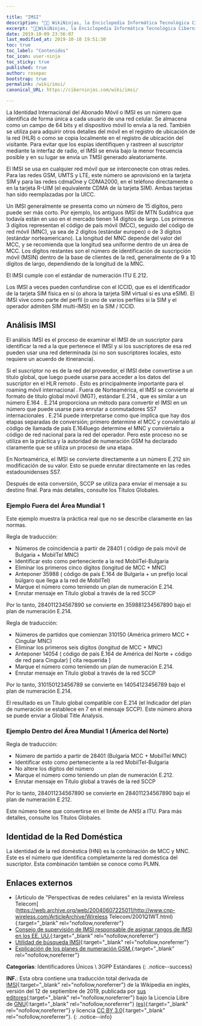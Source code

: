```yaml
---

title: "IMSI"
description: "👨‍💻 WikiNinjas, la Enciclopedia Informática Tecnológica Ciberninjas: IMSI, Identidad Internacional del Abonado Móvil"
excerpt: "👨‍💻WikiNinjas, la Enciclopedia Informática Tecnológica Ciberninjas: IMSI, Identidad Internacional del Abonado Móvil"
date: 2019-10-09 23:56:07
last_modified_at: 2019-10-10 19:51:30
toc: true
toc_label: "Contenidos"
toc_icon: user-ninja
toc_sticky: true
published: true
author: rosepac
bootstrap: true
permalink: /wiki/imsi/
canonical_URL: https://ciberninjas.com/wiki/imsi/

---
```


La Identidad Internacional del Abonado Móvil o IMSI es un número que identifica de forma única a cada usuario de una red celular. Se almacena como un campo de 64 bits y el dispositivo móvil lo envía a la red. También se utiliza para adquirir otros detalles del móvil en el registro de ubicación de la red (HLR) o como se copia localmente en el registro de ubicación del visitante. Para evitar que los espías identifiquen y rastreen al suscriptor mediante la interfaz de radio, el IMSI se envía bajo la menor frecuencia posible y en su lugar se envía un TMSI generado aleatoriamente.

El IMSI se usa en cualquier red móvil que se interconecte con otras redes. Para las redes GSM, UMTS y LTE, este número se aprovisionó en la tarjeta SIM y para las redes cdmaOne y CDMA2000, en el teléfono directamente o en la tarjeta R-UIM (el equivalente CDMA de la tarjeta SIM). Ambas tarjetas han sido reemplazadas por la UICC.

Un IMSI generalmente se presenta como un número de 15 dígitos, pero puede ser más corto. Por ejemplo, los antiguos IMSI de MTN Sudáfrica que todavía están en uso en el mercado tienen 14 dígitos de largo. Los primeros 3 dígitos representan el código de país móvil (MCC), seguido del código de red móvil (MNC), ya sea de 2 dígitos (estándar europeo) o de 3 dígitos (estándar norteamericano). La longitud del MNC depende del valor del MCC, y se recomienda que la longitud sea uniforme dentro de un área de MCC. Los dígitos restantes son el número de identificación de suscripción móvil (MSIN) dentro de la base de clientes de la red, generalmente de 9 a 10 dígitos de largo, dependiendo de la longitud de la MNC.

El IMSI cumple con el estándar de numeración ITU E.212.

Los IMSI a veces pueden confundirse con el ICCID, que es el identificador de la tarjeta SIM física en sí (o ahora la tarjeta SIM virtual si es una eSIM). El IMSI vive como parte del perfil (o uno de varios perfiles si la SIM y el operador admiten SIM multi-IMSI) en la SIM / ICCID.

## Análisis IMSI

El análisis IMSI es el proceso de examinar el IMSI de un suscriptor para identificar la red a la que pertenece el IMSI y si los suscriptores de esa red pueden usar una red determinada (si no son suscriptores locales, esto requiere un acuerdo de itinerancia).

Si el suscriptor no es de la red del proveedor, el IMSI debe convertirse a un título global, que luego puede usarse para acceder a los datos del suscriptor en el HLR remoto . Esto es principalmente importante para el roaming móvil internacional . Fuera de Norteamérica, el IMSI se convierte al formato de título global móvil (MGT), estándar E.214 , que es similar a un número E.164 . E.214 proporciona un método para convertir el IMSI en un número que puede usarse para enrutar a conmutadores SS7 internacionales . E.214 puede interpretarse como que implica que hay dos etapas separadas de conversión; primero determine el MCC y conviértalo al código de llamada de país E.164luego determine el MNC y conviértalo a código de red nacional para la red del operador. Pero este proceso no se utiliza en la práctica y la autoridad de numeración GSM ha declarado claramente que se utiliza un proceso de una etapa.

En Norteamérica, el IMSI se convierte directamente a un número E.212 sin modificación de su valor. Esto se puede enrutar directamente en las redes estadounidenses SS7.

Después de esta conversión, SCCP se utiliza para enviar el mensaje a su destino final. Para más detalles, consulte los Títulos Globales.

### Ejemplo Fuera del Área Mundial 1

Este ejemplo muestra la práctica real que no se describe claramente en las normas.

Regla de traducción:

* Números de coincidencia a partir de 28401 ( código de país móvil de Bulgaria + MobilTel MNC)
* Identificar esto como perteneciente a la red MobilTel-Bulgaria
* Eliminar los primeros cinco dígitos (longitud de MCC + MNC)
* Anteponer 35988 ( código de país E.164 de Bulgaria + un prefijo local búlgaro que llega a la red de MobilTel)
* Marque el número como teniendo un plan de numeración E.214.
* Enrutar mensaje en Título global a través de la red SCCP

Por lo tanto, 284011234567890 se convierte en 359881234567890 bajo el plan de numeración E.214.

Regla de traducción:

* Números de partidos que comienzan 310150 (América primero MCC + Cingular MNC)
* Eliminar los primeros seis dígitos (longitud de MCC + MNC)
* Anteponer 14054 ( código de país E.164 de América del Norte + código de red para Cingular) [ cita requerida ]
* Marque el número como teniendo un plan de numeración E.214.
* Enrutar mensaje en Título global a través de la red SCCP

Por lo tanto, 310150123456789 se convierte en 14054123456789 bajo el plan de numeración E.214.

El resultado es un Título global compatible con E.214 (el Indicador del plan de numeración se establece en 7 en el mensaje SCCP). Este número ahora se puede enviar a Global Title Analysis.

### Ejemplo Dentro del Área Mundial 1 (Ámerica del Norte) 

Regla de traducción:

* Número de partido a partir de 28401 (Bulgaria MCC + MobilTel MNC)
* Identificar esto como perteneciente a la red MobilTel-Bulgaria
* No altere los dígitos del número
* Marque el número como teniendo un plan de numeración E.212.
* Enrutar mensaje en Título global a través de la red SCCP

Por lo tanto, 284011234567890 se convierte en 284011234567890 bajo el plan de numeración E.212.

Este número tiene que convertirse en el límite de ANSI a ITU. Para más detalles, consulte los Títulos Globales.

## Identidad de la Red Doméstica

La identidad de la red doméstica (HNI) es la combinación de MCC y MNC. Este es el número que identifica completamente la red doméstica del suscriptor. Esta combinación también se conoce como PLMN.

## Enlaces externos

* [Artículo de "Perspectivas de redes celulares" en la revista Wireless Telecom](https://web.archive.org/web/20040607225011/http://www.cnp-wireless.com/ArticleArchive/Wireless Telecom/2001Q1WT.html){:target="_blank" rel="nofollow,noreferrer"}
* [Consejo de supervisión de IMSI responsable de asignar rangos de IMSI en los EE. UU.](http://www.atis.org/ATIS/IOC/iochom.htm){:target="_blank" rel="nofollow,noreferrer"}
* [Utilidad de búsqueda IMSI](https://www.numberingplans.com/?page=analysis&sub=imsinr){:target="_blank" rel="nofollow,noreferrer"}
* [Explicación de los planes de numeración GSM.](http://www.mib.net.ua/2008/03/gsm-numbering-plans-en.html){:target="_blank" rel="nofollow,noreferrer"}

**Categorías**: Identificadores Únicos \ 3GPP Estándares
{: .notice--success}

**INF.**: Esta obra contiene una traducción total derivada de [IMSI](https://en.wikipedia.org/wiki/International_mobile_subscriber_identity){:target="_blank" rel="nofollow,noreferrer"} de la Wikipedia en inglés, versión del 12 de septiembre de 2019, publicada por [sus editores](https://en.wikipedia.org/w/index.php?title=International_mobile_subscriber_identity&action=history){:target="_blank" rel="nofollow,noreferrer"} bajo la Licencia Libre de [GNU](http://www.gnu.org/licenses/licenses.html#GPL){:target="_blank" rel="nofollow,noreferrer"} [(es)](https://es.wikipedia.org/wiki/Wikipedia:Traducci%C3%B3n_no_oficial_de_la_Licencia_de_documentaci%C3%B3n_libre_de_GNU){:target="_blank" rel="nofollow,noreferrer"} y licencia [CC BY 3.0](https://creativecommons.org/licenses/by-sa/3.0/deed.es){:target="_blank" rel="nofollow,noreferrer"}.
{: .notice--info}